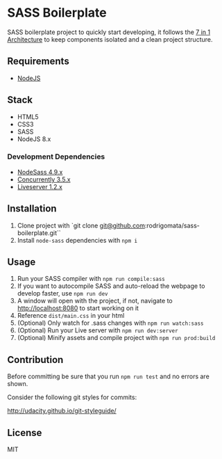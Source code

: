 # SASS Boilerplate
SASS boilerplate project to quickly start developing, it follows the [7 in 1 Architecture](https://sass-guidelin.es/#architecture) to keep components isolated and a clean project structure.

## Requirements

- [NodeJS](https://nodejs.org/en/)

## Stack

- HTML5
- CSS3
- SASS
- NodeJS 8.x

### Development Dependencies

- [NodeSass 4.9.x](https://www.npmjs.com/package/node-sass)
- [Concurrently 3.5.x](https://www.npmjs.com/package/concurrently)
- [Liveserver 1.2.x](https://www.npmjs.com/package/live-server)

## Installation

1. Clone project with `git clone git@github.com:rodrigomata/sass-boilerplate.git``
2. Install `node-sass` dependencies with `npm i`

## Usage

1. Run your SASS compiler with `npm run compile:sass`
2. If you want to autocompile SASS and auto-reload the webpage to develop faster, use `npm run dev`
3. A window will open with the project, if not, navigate to [http://localhost:8080](http://localhost:8080) to start working on it
3. Reference `dist/main.css` in your html
4. (Optional) Only watch for .sass changes with `npm run watch:sass`
4. (Optional) Run your Live server with `npm run dev:server`
5. (Optional) Minify assets and compile project with `npm run prod:build`

## Contribution

Before committing be sure that you run `npm run test` and no errors are shown.

Consider the following git styles for commits:

http://udacity.github.io/git-styleguide/

## License

MIT
